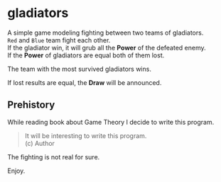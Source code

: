 # gladiators

A simple game modeling fighting between two teams of gladiators.  
`Red` and `Blue` team fight each other.  
If the gladiator win, it will grub all the **Power** of the defeated enemy.  
If the **Power** of gladiators are equal both of them lost.  

The team with the most survived gladiators wins.  

If lost results are equal, the **Draw** will be announced.

## Prehistory

While reading book about Game Theory I decide to write this program.

> It will be interesting to write this program.  
> (c) Author

The fighting is not real for sure.

Enjoy.
